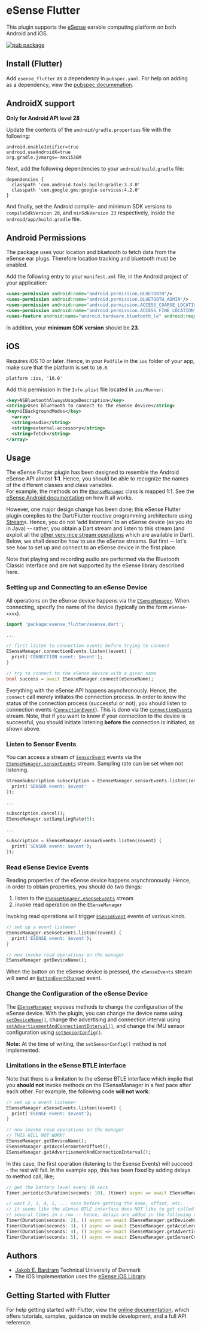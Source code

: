 # eSense Flutter

This plugin supports the [eSense](http://www.esense.io) earable computing platform on both Android and iOS.


[![pub package](https://img.shields.io/pub/v/esense_flutter.svg)](https://pub.dartlang.org/packages/esense_flutter)

## Install (Flutter)
Add ```esense_flutter``` as a dependency in  `pubspec.yaml`.
For help on adding as a dependency, view the [pubspec documenation](https://flutter.io/using-packages/).

## AndroidX support
**Only for Android API level 28**

Update the contents of the `android/gradle.properties` file with the following:
```
android.enableJetifier=true
android.useAndroidX=true
org.gradle.jvmargs=-Xmx1536M
```

Next, add the following dependencies to your `android/build.gradle` file:
```
dependencies {
  classpath 'com.android.tools.build:gradle:3.3.0'
  classpath 'com.google.gms:google-services:4.2.0'
} 
```

And finally, set the Android compile- and minimum SDK versions to `compileSdkVersion 28`, 
and `minSdkVersion 23` respectively, inside the `android/app/build.gradle` file.

## Android Permissions
The package uses your location and bluetooth to fetch data from the eSense ear plugs.
Therefore location tracking and bluetooth must be enabled.

Add the following entry to your `manifest.xml` file, in the Android project of your application:

```xml
<uses-permission android:name="android.permission.BLUETOOTH"/>
<uses-permission android:name="android.permission.BLUETOOTH_ADMIN"/>
<uses-permission android:name="android.permission.ACCESS_COARSE_LOCATION" />
<uses-permission android:name="android.permission.ACCESS_FINE_LOCATION" />
<uses-feature android:name="android.hardware.bluetooth_le" android:required="true"/>
```

In addition, your __minimum SDK version__ should be __23__.

## iOS

Requires iOS 10 or later. Hence, in your `Podfile` in the `ios` folder of your app, 
make sure that the platform is set to `10.0`.
 

```
platform :ios, '10.0'
```

Add this permission in the `Info.plist` file located in `ios/Runner`:

```xml
<key>NSBluetoothAlwaysUsageDescription</key>
<string>Uses bluetooth to connect to the eSense device</string>
<key>UIBackgroundModes</key>
  <array>
  <string>audio</string>
  <string>external-accessory</string>
  <string>fetch</string>
</array>

```

## Usage

The eSense Flutter plugin has been designed to resemble the Android eSense API almost __1:1__. Hence, you should be able
to recognize the names of the different classes and class variables.  
For example, the methods on the [`ESenseManager`](https://pub.dev/documentation/esense/latest/esense/ESenseManager-class.html) class is mapped 1:1. 
See the [eSense Android documentation](http://www.esense.io/share/eSense-Android-Library.pdf) on how it all works.

However, one major design change has been done; this eSense Flutter plugin complies to the Dart/Flutter reactive programming 
architecture using [Stream](https://api.dartlang.org/stable/2.4.0/dart-async/Stream-class.html)s.
Hence, you do not 'add listerners' to an eSense device (as you do in Java) -- rather, you obtain a Dart stream and listen
to this stream (and exploit all the [other very nice stream operations](https://dart.dev/tutorials/language/streams) which are available in Dart).
Below, we shall describe how to use the eSense streams. 
But first -- let's see how to set up and connect to an eSense device in the first place.

Note that playing and recording audio are performed via the Bluetooth Classic interface and are not 
supported by the eSense library described here.



### Setting up and Connecting to an eSense Device

All operations on the eSense device happens via the [`ESenseManager`](https://pub.dev/documentation/esense/latest/esense/ESenseManager-class.html).
When connecting, specify the name of the device (typically on the form `eSense-xxxx`).

```dart
import 'package:esense_flutter/esense.dart';

...

// first listen to connection events before trying to connect
ESenseManager.connectionEvents.listen((event) {
  print('CONNECTION event: $event');
}

// try to connect to the eSense device with a given name
bool success = await ESenseManager.connect(eSenseName);
```

Everything with the eSense API happens asynchronously. Hence, the `connect` call merely initiates the connection
process. In order to know the status of the connection process (successful or not), you should listen to 
connection events ([`ConnectionEvent`](https://pub.dev/documentation/esense/latest/esense/ConnectionEvent-class.html)).
This is done via the [`connectionEvents`](https://pub.dev/documentation/esense/latest/esense/ESenseManager/connectionEvents.html) stream.
Note, that if you want to know if your connection to the device is successful, you should initiate listening
__before__ the connection is initiated, as shown above.

### Listen to Sensor Events

You can access a stream of [`SensorEvent`](https://pub.dev/documentation/esense/latest/esense/SensorEvent-class.html) 
events via the [`ESenseManager.sensorEvents`](https://pub.dev/documentation/esense/latest/esense/ESenseManager/sensorEvents.html) stream.
Sampling rate can be set when not listening.

`````dart
StreamSubscription subscription = ESenseManager.sensorEvents.listen((event) {
  print('SENSOR event: $event'
});

...

subscription.cancel();
ESenseManager.setSamplingRate(5);

... 

subscription = ESenseManager.sensorEvents.listen((event) {
  print('SENSOR event: $event');
});
`````

### Read eSense Device Events

Reading properties of the eSense device happens asynchronously. Hence, in order to obtain properties, you should 
do two things:

  1. listen to the [`ESenseManager.eSenseEvents`](https://pub.dev/documentation/esense/latest/esense/ESenseManager/eSenseEvents.html) stream
  2. invoke read operation on the `ESenseManager`
  
Invoking read operations will trigger [`ESenseEvent`](https://pub.dev/documentation/esense/latest/esense/ESenseEvent-class.html) events of various kinds.

`````dart
// set up a event listener
ESenseManager.eSenseEvents.listen((event) {
  print('ESENSE event: $event');
}

// now invoke read operations on the manager
ESenseManager.getDeviceName();
`````

When the button on the eSense device is pressed, the `eSenseEvents` stream will send an [`ButtonEventChanged`](https://pub.dev/documentation/esense/latest/esense/ButtonEventChanged-class.html) event.


### Change the Configuration of the eSense Device

The [`ESenseManager`](https://pub.dev/documentation/esense/latest/esense/ESenseManager-class.html) exposes methods 
to change the configuration of the eSense device. 
With the plugin, you can change the device name using [`setDeviceName()`](https://pub.dev/documentation/esense/latest/esense/ESenseManager/setDeviceName.html), 
change the advertising and connection interval using [`setAdvertisementAndConnectiontInterval()`](https://pub.dev/documentation/esense/latest/esense/ESenseManager/setAdvertisementAndConnectiontInterval.html), 
and change the IMU sensor configuration using [`setSensorConfig()`](https://pub.dev/documentation/esense/latest/esense/ESenseManager/setSensorConfig.html).

__Note:__ At the time of writing, the `setSensorConfig()` method is _not_ implemented.

### Limitations in the eSense BTLE interface

Note that there is a limitation to the eSense BTLE interface which implie that you __should not__ 
invoke methods on the ESenseManager in a fast pace after each other.
For example, the following code __will not work__:

`````dart
// set up a event listener
ESenseManager.eSenseEvents.listen((event) {
  print('ESENSE event: $event');
}

// now invoke read operations on the manager
// THIS WILL NOT WORK!
ESenseManager.getDeviceName();
ESenseManager.getAccelerometerOffset();
ESenseManager.getAdvertisementAndConnectionInterval();
`````

In this case, the first operation (listening to the Esense Events) will succeed - the rest will fail.
In the example app, this has been fixed by adding delays to method call, like;

```dart
// get the battery level every 10 secs
Timer.periodic(Duration(seconds: 10), (timer) async => await ESenseManager.getBatteryVoltage());

// wait 2, 3, 4, 5, ... secs before getting the name, offset, etc.
// it seems like the eSense BTLE interface does NOT like to get called
// several times in a row -- hence, delays are added in the following calls
Timer(Duration(seconds: 2), () async => await ESenseManager.getDeviceName());
Timer(Duration(seconds: 3), () async => await ESenseManager.getAccelerometerOffset());
Timer(Duration(seconds: 4), () async => await ESenseManager.getAdvertisementAndConnectionInterval());
Timer(Duration(seconds: 5), () async => await ESenseManager.getSensorConfig());
```

## Authors

 * [Jakob E. Bardram](http://www.bardram.net) Technical University of Denmark
 * The iOS implementation uses the [eSense iOS Library](https://github.com/tetujin/ESense).


## Getting Started with Flutter

For help getting started with Flutter, view the 
[online documentation](https://flutter.dev/docs), which offers tutorials, 
samples, guidance on mobile development, and a full API reference.
